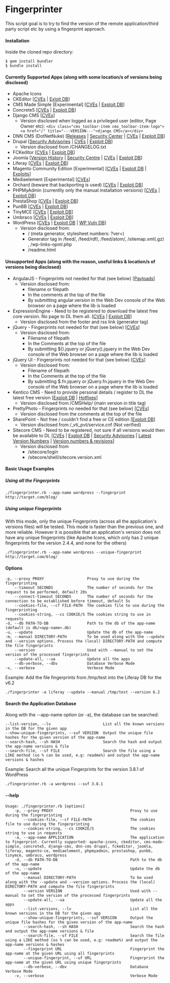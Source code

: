 Fingerprinter
=============

This script goal is to try to find the version of the remote application/third party script etc by using a fingerprint approach.

#### Installation
Inside the cloned repo directory:

```
$ gem install bundler
$ bundle install
```

#### Currently Supported Apps (along with some location/s of versions being disclosed)
- Apache Icons
- CKEditor [[CVEs](http://www.cvedetails.com/vendor/12058/Ckeditor.html) | [Exloit DB](https://www.exploit-db.com/search/?action=search&description=ckeditor)]
- CMS Made Simple [Experimental] [[CVEs](http://www.cvedetails.com/vendor/3206/Cmsmadesimple.html) | [Exploit DB](https://www.exploit-db.com/search/?action=search&description=cms+made+simple)]
- Concrete5 [[CVEs](http://www.cvedetails.com/vendor/11506/Concrete5.html) | [Exploit DB](https://www.exploit-db.com/search/?action=search&description=concrete5)]
- Django CMS [[CVEs](http://www.cvedetails.com/product/18211/Djangoproject-Django.html?vendor_id=10199)]
  - Version disclosed when logged as a privileged user (editor, Page Owner etc): ```<div class="cms_toolbar-item cms_toolbar-item-logo"><a href="/" title="---VERSION---">django CMS</a></div>```
- DNN CMS (DotNetNuke) [[Releases](https://dotnetnuke.codeplex.com/releases) | [Security Center](http://www.dnnsoftware.com/platform/manage/security-center) | [CVEs](http://www.cvedetails.com/product/4306/Dotnetnuke-Dotnetnuke.html?vendor_id=2486) | [Exploit DB](https://www.exploit-db.com/search/?action=search&description=dotnetnuke)]
- Drupal [[Security Advisories](https://www.drupal.org/security) | [CVEs](http://www.cvedetails.com/product/2387/Drupal-Drupal.html?vendor_id=1367) | [Exploit DB](https://www.exploit-db.com/search/?action=search&description=drupal)]
  - Version disclosed from /CHANGELOG.txt
- FCKeditor [[CVEs](http://www.cvedetails.com/vendor/2724/Fckeditor.html) | [Exploit DB](https://www.exploit-db.com/search/?action=search&description=fckeditor)]
- Joomla [[Version History](https://docs.joomla.org/Category:Version_History) | [Security Centre](http://developer.joomla.org/security-centre.html) | [CVEs](http://www.cvedetails.com/product/6129/Joomla-Joomla.html?vendor_id=3496) | [Exploit DB](https://www.exploit-db.com/search/?action=search&description=joomla)]
- Liferay [[CVEs](http://www.cvedetails.com/vendor/2114/Liferay.html) | [Exploit DB](https://www.exploit-db.com/search/?action=search&description=liferay)]
- Magento Community Edition [Experimental] [[CVEs](http://www.cvedetails.com/vendor/15393/Magento.html) | [Exploit DB](https://www.exploit-db.com/search/?action=search&description=magento) | [Exploits](http://www.magentoexploit.com/)]
- Mediaelement [Experimental] [[CVEs](http://www.cvedetails.com/product/27053/Mediaelementjs-Mediaelement.js.html?vendor_id=13110)]
- Orchard (beware that backporting is used) [[CVEs](http://www.cvedetails.com/product/23837/Orchardproject-Orchard.html?vendor_id=12571) | [Exploit DB](https://www.exploit-db.com/search/?action=search&description=orchard)]
- PHPMyAdmin (currentlly only the manual installation versions) [[CVEs](http://www.cvedetails.com/vendor/784/Phpmyadmin.html) | [Exploit DB](https://www.exploit-db.com/search/?action=search&description=phpmyadmin)]
- PrestaShop [[CVEs](http://www.cvedetails.com/vendor/8950/Prestashop.html) | [Exploit DB](https://www.exploit-db.com/search/?action=search&description=prestashop)]
- PunBB [[CVEs](http://www.cvedetails.com/product/4868/Punbb-Punbb.html?vendor_id=2775) | [Exploit DB](https://www.exploit-db.com/search/?action=search&description=punbb)]
- TinyMCE [[CVEs](http://www.cvedetails.com/vendor/11716/Tinymce.html) | [Exploit DB](https://www.exploit-db.com/search/?action=search&description=tinymce)]
- Umbraco [[CVEs](http://www.cvedetails.com/product/30682/Umbraco-Umbraco-Cms.html?vendor_id=15064) | [Exploit DB](https://www.exploit-db.com/search/?action=search&description=umbraco)]
- WordPress [[CVEs](http://www.cvedetails.com/product/4096/Wordpress-Wordpress.html?vendor_id=2337) | [Exploit DB](https://www.exploit-db.com/search/?action=search&description=wordpress) | [WP Vuln DB](https://wpvulndb.com/)]
  - Version disclosed from:
    - / (meta generator, stylesheet numbers: ?ver=)
    - Generator tag in /feed/, /feed/rdf/, /feed/atom/, /sitemap.xml(.gz) , /wp-links-opml.php
    - /readme.html

#### Unsupported Apps (along with the reason, useful links & location/s of versions being disclosed)
- AngularJS - Fingerprints not needed for that (see below) [[Payloads](https://code.google.com/p/mustache-security/wiki/AngularJS)]
  - Version disclosed from:
    - filename or filepath
    - In the comments at the top of the file
    - By submitting angular.version in the Web Dev console of the Web browser on a page where the lib is loaded
- ExpressionEngine - Need to be registered to download the latest free core version. No page to DL them all. [[CVEs](http://www.cvedetails.com/product/12972/Expressionengine-Expressionengine.html?vendor_id=7662) | [Exploit DB](https://www.exploit-db.com/search/?action=search&description=ExpressionEngine)]
  - Version disclosed from the footer and rss link (generator tag)
- jQuery - Fingerprints not needed for that (see below) [[CVEs](http://www.cvedetails.com/product/11031/Jquery-Jquery.html?vendor_id=6538)]
  - Version disclosed from:
    - Filename of filepath
    - In the Comments at the top of the file
    - By submitting $().jquery or jQuery().jquery in the Web Dev console of the Web browser on a page where the lib is loaded
- jQuery UI - Fingerprints not needed for that (see below) [[CVEs](http://www.cvedetails.com/product/31126/Jquery-Jquery-Ui.html?vendor_id=6538)]
  - Version disclosed from:
    - Filename of filepath
    - In the Comments at the top of the file
    - By submitting $.fn.jquery or jQuery.fn.jquery in the Web Dev console of the Web browser on a page where the lib is loaded
- Kentico CMS - Need to provide personal details / register to DL the latest free version [[Exploit DB](https://www.exploit-db.com/search/?action=search&description=kentico) | [Hotfixes](http://devnet.kentico.com/download/hotfixes)]
  - Version disclosed from /CMSHelp/ (main version in title tag)
- PrettyPhoto - Fingerprints no needed for that (see below) [[CVEs](http://www.cvedetails.com/product/26726/No-margin-for-errors-Prettyphoto.html?vendor_id=13006)]
  - Version disclosed from the comments at the top of the file
- SharePoint - Not free / couldn't find a free or CE edition [[Exploit DB](https://www.exploit-db.com/search/?action=search&description=sharepoint)]
  - Version disclosed from /_vti_pvt/service.cnf (Not verified)
- Sitecore CMS - Need to be registered, not sure if all versions would then be available to DL [[CVEs](http://www.cvedetails.com/product/17161/Sitecore-CMS.html?vendor_id=9609) | [Exploit DB](https://www.exploit-db.com/search/?action=search&description=sitecore) | [Security Advisories](https://kb.sitecore.net/SearchResults#fltr=t3,p2&slider=0,11&pg=1) | [Latest Version Numbers](https://dev.sitecore.net/en/Downloads/Sitecore_Experience_Platform.aspx) | [Version numbers & revisions](https://sdn.sitecore.net/Products/Sitecore%20V5/Sitecore%20CMS%207/Update/7_0_rev_130424.aspx)]
  - Version disclosed from
    - /sitecore/login
    - /sitecore/shell/sitecore.version.xml

#### Basic Usage Examples
##### Using all the Fingerprints
```
./fingerprinter.rb --app-name wordpress --fingerprint http://target.com/blog/
```
##### Using unique Fingerprints
With this mode, only the unique Fingerprints (across all the application's versions files) will be tested.
This mode is faster than the previous one, and more reliable. However it is possible that an application's version does not have any unique fingerprints (like Apache Icons, which only has 2 unique fingerprints for the version 2.4.4, and none for the others)
```
./fingerprinter.rb --app-name wordpress --unique-fingerprint http://target.com/blog/
```

#### Options
```
-p, --proxy PROXY                   Proxy to use during the fingerprinting
    --timeout SECONDS               The number of seconds for the request to be performed, default 20s
    --connect-timeout SECONDS       The number of seconds for the connection to be established before timeout, default 5s
    --cookies-file, --cf FILE-PATH  The cookies file to use during the fingerprinting
    --cookies-string, --cs COOKIE/S The cookies string to use in requests
-d, --db PATH-TO-DB                 Path to the db of the app-name (default is db/<app-name>.db)
-u, --update                        Update the db of the app-name
-m, --manual DIRECTORY-PATH         To be used along with the --update and --version options. Process the (local) DIRECTORY-PATH and compute the file fingerprints
    --version                       Used with --manual to set the version of the processed fingerprints
    --update-all, --ua              Update all the apps
    --db-verbose, --dbv             Database Verbose Mode
-v, --verbose                       Verbose Mode
```
Example: Add the file fingerprints from /tmp/test into the Liferay DB for the v6.2
```
./fingerprinter -a liferay --update --manual /tmp/test --version 6.2
```

#### Search the Application Database
Along with the --app-name option (or -a), the database can be searched:
```
--list-version, --lv                       List all the known versions in the DB for the given app
--show-unique-fingerprints, --suf VERSION  Output the unique file hashes for the given version of the app-name
--search-hash, --sh HASH                   Search the hash and output the app-name versions & file
--search-file, --sf FILE                   Search the file using a LIKE method (so % can be used, e.g: readme%) and output the app-name versions & hashes
```
Example: Search all the unique Fingerprints for the version 3.8.1 of WordPress
```
./fingerprinter.rb -a wordpress --suf 3.8.1
```

#### --help
```
Usage: ./fingerprinter.rb [options]
    -p, --proxy PROXY                                  Proxy to use during the fingerprinting
        --cookies-file, --cf FILE-PATH                 The cookies file to use during the fingerprinting
        --cookies-string, --cs COOKIE/S                The cookies string to use in requests
    -a, --app-name APPLICATION                         The application to fingerprint. Currently supported: apache-icons, ckeditor, cms-made-simple, concrete5, django-cms, dnn-cms drupal, fckeditor, joomla, liferay, magento-ce, mediaelement, phpmyadmin, prestashop, punbb, tinymce, umbraco, wordpress
    -d, --db PATH-TO-DB                                Path to the db of the app-name
    -u, --update                                       Update the db of the app-name
        --manual DIRECTORY-PATH                        To be used along with the --update and --version options. Process the (local) DIRECTORY-PATH and compute the file fingerprints
        --version VERSION                              Used with --manual to set the version of the processed fingerprints
        --update-all, --ua                             Update all the apps
        --list-versions, --lv                          List all the known versions in the DB for the given app
        --show-unique-fingerprints, --suf VERSION      Output the unique file hashes for the given version of the app-name
        --search-hash, --sh HASH                       Search the hash and output the app-name versions & file
        --search-file, --sf FILE                       Search the file using a LIKE method (so % can be used, e.g: readme%) and output the app-name versions & hashes
        --fingerprint URL                              Fingerprint the app-name at the given URL using all fingerprints
        --unique-fingerprint, --uf URL                 Fingerprint the app-name at the given URL using unique fingerprints
        --db-verbose, --dbv                            Database Verbose Mode
    -v, --verbose                                      Verbose Mode
```
